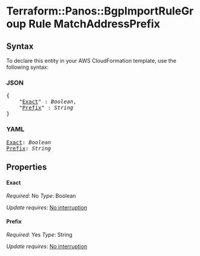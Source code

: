 # Terraform::Panos::BgpImportRuleGroup Rule MatchAddressPrefix

## Syntax

To declare this entity in your AWS CloudFormation template, use the following syntax:

### JSON

<pre>
{
    "<a href="#exact" title="Exact">Exact</a>" : <i>Boolean</i>,
    "<a href="#prefix" title="Prefix">Prefix</a>" : <i>String</i>
}
</pre>

### YAML

<pre>
<a href="#exact" title="Exact">Exact</a>: <i>Boolean</i>
<a href="#prefix" title="Prefix">Prefix</a>: <i>String</i>
</pre>

## Properties

#### Exact

_Required_: No
_Type_: Boolean

_Update requires_: [No interruption](https://docs.aws.amazon.com/AWSCloudFormation/latest/UserGuide/using-cfn-updating-stacks-update-behaviors.html#update-no-interrupt)

#### Prefix

_Required_: Yes
_Type_: String

_Update requires_: [No interruption](https://docs.aws.amazon.com/AWSCloudFormation/latest/UserGuide/using-cfn-updating-stacks-update-behaviors.html#update-no-interrupt)

